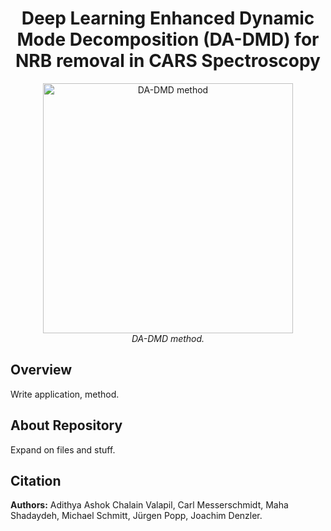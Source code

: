<div align="center">

# **Deep Learning Enhanced Dynamic Mode Decomposition (DA-DMD) for NRB removal in CARS Spectroscopy**
</div>

<p align="center">
  <img src="image/Methods.pdf" width="400" alt="DA-DMD method">
  <br>
  <em>DA-DMD method.</em>
</p>

## Overview
Write application, method.

## About Repository
Expand on files and stuff.

## Citation
**Authors:** Adithya Ashok Chalain Valapil, Carl Messerschmidt, Maha Shadaydeh, Michael Schmitt, Jürgen Popp, Joachim Denzler.
